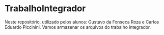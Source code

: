 # TrabalhoIntegrador
Neste repositório, utilizado pelos alunos: Gustavo da Fonseca Roza e Carlos Eduardo Piccinini. Vamos armazenar os arquivos do trabalho integrador.
